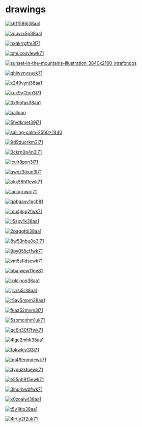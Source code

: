 # drawings

<a href="s61f586j38aa1.webp"><img alt="s61f586j38aa1" src="s61f586j38aa1.webp"></a>

<a href="vouvrx5p38aa1.webp"><img alt="vouvrx5p38aa1" src="vouvrx5p38aa1.webp"></a>

<a href="hxqkrrgfm3l71.png"><img alt="hxqkrrgfm3l71" src="hxqkrrgfm3l71.png"></a>

<a href="bmucoxvlewk71.png"><img alt="bmucoxvlewk71" src="bmucoxvlewk71.png"></a>

<a href="sunset-in-the-mountains-illustration_3840x2160_xtrafondos.png"><img alt="sunset-in-the-mountains-illustration_3840x2160_xtrafondos" src="sunset-in-the-mountains-illustration_3840x2160_xtrafondos.png"></a>

<a href="qhlwynvsuak71.jpg"><img alt="qhlwynvsuak71" src="qhlwynvsuak71.jpg"></a>

<a href="x249vynj38aa1.webp"><img alt="x249vynj38aa1" src="x249vynj38aa1.webp"></a>

<a href="kuk9yf2on3l71.png"><img alt="kuk9yf2on3l71" src="kuk9yf2on3l71.png"></a>

<a href="3x9iofas38aa1.webp"><img alt="3x9iofas38aa1" src="3x9iofas38aa1.webp"></a>

<a href="balloon.jpg"><img alt="balloon" src="balloon.jpg"></a>

<a href="5fvdkmet39j71.png"><img alt="5fvdkmet39j71" src="5fvdkmet39j71.png"></a>

<a href="sailing-calm-2560×1440.jpg"><img alt="sailing-calm-2560×1440" src="sailing-calm-2560×1440.jpg"></a>

<a href="9d9duorkm3l71.png"><img alt="9d9duorkm3l71" src="9d9duorkm3l71.png"></a>

<a href="3ckrn0p4n3l71.png"><img alt="3ckrn0p4n3l71" src="3ckrn0p4n3l71.png"></a>

<a href="iculr8pxn3l71.png"><img alt="iculr8pxn3l71" src="iculr8pxn3l71.png"></a>

<a href="qwxz3ieun3l71.png"><img alt="qwxz3ieun3l71" src="qwxz3ieun3l71.png"></a>

<a href="okk56hffewk71.png"><img alt="okk56hffewk71" src="okk56hffewk71.png"></a>

<a href="ianlqrnwrij71.png"><img alt="ianlqrnwrij71" src="ianlqrnwrij71.png"></a>

<a href="gpbgayv1gch81.webp"><img alt="gpbgayv1gch81" src="gpbgayv1gch81.webp"></a>

<a href="mu4jlqq2fwk71.png"><img alt="mu4jlqq2fwk71" src="mu4jlqq2fwk71.png"></a>

<a href="ll5spy1k38aa1.webp"><img alt="ll5spy1k38aa1" src="ll5spy1k38aa1.webp"></a>

<a href="2paggfqi38aa1.webp"><img alt="2paggfqi38aa1" src="2paggfqi38aa1.webp"></a>

<a href="8w53nbu0o3l71.png"><img alt="8w53nbu0o3l71" src="8w53nbu0o3l71.png"></a>

<a href="9py055cffwk71.png"><img alt="9py055cffwk71" src="9py055cffwk71.png"></a>

<a href="vm5sfidsewk71.png"><img alt="vm5sfidsewk71" src="vm5sfidsewk71.png"></a>

<a href="bbajwew11ge81.png"><img alt="bbajwew11ge81" src="bbajwew11ge81.png"></a>

<a href="rpkljnon38aa1.webp"><img alt="rpkljnon38aa1" src="rpkljnon38aa1.webp"></a>

<a href="jrvrsi5r38aa1.webp"><img alt="jrvrsi5r38aa1" src="jrvrsi5r38aa1.webp"></a>

<a href="r5ay5mpm38aa1.webp"><img alt="r5ay5mpm38aa1" src="r5ay5mpm38aa1.webp"></a>

<a href="fkaz52mvm3l71.png"><img alt="fkaz52mvm3l71" src="fkaz52mvm3l71.png"></a>

<a href="5sbmcohm1uk71.png"><img alt="5sbmcohm1uk71" src="5sbmcohm1uk71.png"></a>

<a href="qc6n30f7fwk71.png"><img alt="qc6n30f7fwk71" src="qc6n30f7fwk71.png"></a>

<a href="4lge2mhk38aa1.webp"><img alt="4lge2mhk38aa1" src="4lge2mhk38aa1.webp"></a>

<a href="1okwkjy3l3l71.png"><img alt="1okwkjy3l3l71" src="1okwkjy3l3l71.png"></a>

<a href="tm49eqmqewk71.png"><img alt="tm49eqmqewk71" src="tm49eqmqewk71.png"></a>

<a href="dypuzktoewk71.png"><img alt="dypuzktoewk71" src="dypuzktoewk71.png"></a>

<a href="e55nh915ewk71.png"><img alt="e55nh915ewk71" src="e55nh915ewk71.png"></a>

<a href="3lnurbwbfwk71.png"><img alt="3lnurbwbfwk71" src="3lnurbwbfwk71.png"></a>

<a href="x0zoaiwl38aa1.webp"><img alt="x0zoaiwl38aa1" src="x0zoaiwl38aa1.webp"></a>

<a href="t5v1ltio38aa1.webp"><img alt="t5v1ltio38aa1" src="t5v1ltio38aa1.webp"></a>

<a href="4irtiy2f2uk71.png"><img alt="4irtiy2f2uk71" src="4irtiy2f2uk71.png"></a>

